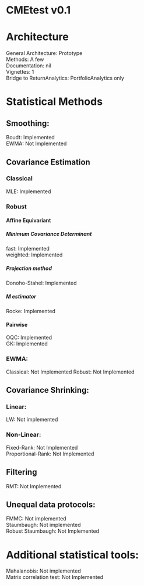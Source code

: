 CMEtest v0.1
============
# Architecture  
General Architecture: Prototype  
Methods: A few  
Documentation: nil  
Vignettes: 1  
Bridge to ReturnAnalytics: PortfolioAnalytics only  

# Statistical Methods

## Smoothing:

Boudt: Implemented  
EWMA: Not Implemented  

## Covariance Estimation

### Classical

MLE: Implemented  

### Robust

#### Affine Equivariant

##### Minimum Covariance Determinant

fast: Implemented  
weighted: Implemented  

##### Projection method
Donoho-Stahel: Implemented  

##### M estimator
Rocke: Implemented  

#### Pairwise
  
OQC: Implemented    
GK:  Implemented

### EWMA:
Classical: Not Implemented
Robust: Not Implemented

## Covariance Shrinking:  
### Linear:  
LW: Not implemented    
### Non-Linear: 
Fixed-Rank: Not Implemented    
Proportional-Rank: Not Implemented    

## Filtering
RMT: Not Implemented  

## Unequal data protocols:
FMMC: Not implemented    
Staumbaugh: Not implemented    
Robust Staumbaugh: Not Implemented  

# Additional statistical tools:

Mahalanobis: Not implemented  
Matrix correlation test: Not Implemented    
